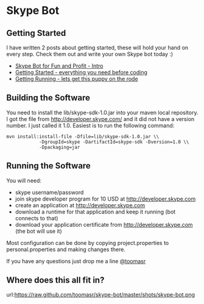 Skype Bot
=============
Getting Started
-----------------------

I have written 2 posts about getting started, these will hold your hand on every step. Check them out
and write your own Skype bot today :)

 * [Skype Bot for Fun and Profit - Intro](http://dow.ngra.de/2012/01/06/skype-bot-for-fun-and-profit/)
 * [Getting Started - everything you need before coding](http://dow.ngra.de/2012/01/06/skype-bot-for-fun-and-profit-part-i-getting-started/)
 * [Getting Running - lets get this puppy on the rode](http://dow.ngra.de/2012/01/06/skype-bot-for-fun-and-profit-part-ii-getting-it-running/)

Building the Software
---------------------

You need to install the lib/skype-sdk-1.0.jar into your maven local repository.
I got the file from http://developer.skype.com/ and it did not have a version
number. I just called it 1.0. Easiest is to run the following command:

    mvn install:install-file -Dfile=lib/skype-sdk-1.0.jar \\
                -DgroupId=skype -DartifactId=skype-sdk -Dversion=1.0 \\
                -Dpackaging=jar

Running the Software
--------------------

You will need:

 * skype username/password
 * join skype developer program for 10 USD at http://developer.skype.com
 * create an application at http://developer.skype.com 
 * download a runtime for that application and keep it running (bot connects to that)
 * download your application certificate from http://developer.skype.com (the bot will use it)

Most configuration can be done by copying project.properties to personal.properties
and making changes there.

If you have any questions just drop me a line [@toomasr](http://twitter.com/#!/toomasr)

Where does this all fit in?
---------------------------

url:https://raw.github.com/toomasr/skype-bot/master/shots/skype-bot.png
